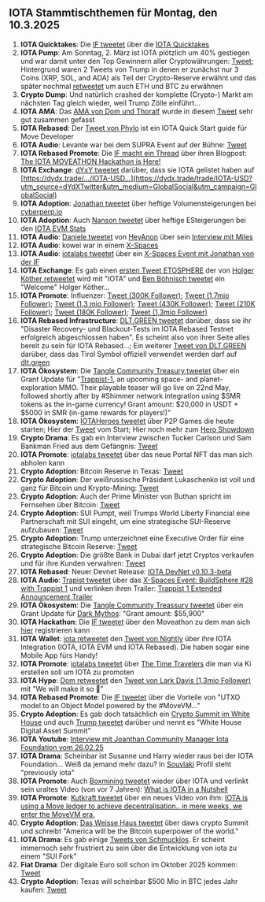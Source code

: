 ## IOTA Stammtischthemen für Montag, den 10.3.2025

1. **IOTA Quicktakes**: Die [IF tweetet](https://x.com/iota/status/1896923783786562019) über die [IOTA Quicktakes](https://x.com/iota/status/1896923783786562019)
2. **IOTA Pump**: Am Sonntag, 2. März ist IOTA plötzlich um 40% gestiegen und war damit unter den Top Gewinnern aller Cryptowährungen: [Tweet](https://x.com/Vrom14286662/status/1896244825776918828); Hintergrund waren 2 Tweets von Trump in denen er zunächst nur 3 Coins (XRP, SOL, and ADA) als Teil der Crypto-Reserve erwähnt und das später nochmal [retweetet](https://x.com/trump_repost/status/1896247384923050059) um auch ETH und BTC zu erwähnen
3. **Crypto Dump**: Und natürlich crashed der komplette (Crypto-) Markt am nächsten Tag gleich wieder, weil Trump Zölle einführt...
4. **IOTA AMA**: Das [AMA von Dom und Thoralf](https://x.com/iota/status/1895140864181100548) wurde in diesem [Tweet](https://x.com/GMZeusINV/status/1895223480192508268) sehr gut zusammen gefasst
5. **IOTA Rebased**: Der [Tweet von Phylo](https://x.com/PhyloIota/status/1895996421628969061) ist ein IOTA Quick Start guide für Move Developer
6. **IOTA Audio**: Levante war bei dem SUPRA Event auf der Bühne: [Tweet](https://x.com/Cigamatoi/status/1896114053488996506)
7. **IOTA Rebased Promote**: Die [IF macht ein Thread](https://x.com/iota/status/1896515909507756196) über ihren Blogpost: [The IOTA MOVEATHON Hackathon is Here!](https://blog.iota.org/iota-moveathon-hackathon/)
8. **IOTA Exchange**: [dYxY tweetet](https://x.com/dYdX/status/1896509796683293148) darüber, dass sie IOTA gelistet haben auf [https://dydx.trade/.../IOTA-USD...](https://dydx.trade/trade/IOTA-USD?utm_source=dYdXTwitter&utm_medium=GlobalSocial&utm_campaign=GlobalSocial)
9. **IOTA Adoption**: [Jonathan tweetet](https://x.com/3rdEclips3/status/1896945494942994574) über heftige Volumensteigerungen bei [cyberperp.io](https://cyberperp.io/)
10. **IOTA Adoption**: Auch [Nanson tweetet](https://x.com/nansen_ai/status/1897196145354617250) über heftige ESteigerungen bei den [IOTA EVM Stats](https://explorer.evm.iota.org/stats)
11. **IOTA Audio**: [Daniele tweetet](https://x.com/danielesesta/status/1897013839738364214) von [HeyAnon](https://x.com/heyanonai) über sein [Interview mit Miles](https://youtu.be/UwkfdRtGQjg)
12. **IOTA Audio**: kowei war in einem [X-Spaces](https://x.com/web3globalmedia/status/1897250724163281248)
13. **IOTA Audio**: [iotalabs tweetet](https://x.com/iotalabs_/status/1896599969697824795) über ein [X-Spaces Event mit Jonathan von der IF](https://x.com/i/spaces/1ypJdZVYpkQKW/peek)
14. **IOTA Exchange**: Es gab einen [ersten Tweet ETOSPHERE](https://x.com/ETOSPHERES/status/1897267064546713632) der von [Holger Köther retweetet](https://x.com/HolgerKoether/status/1897267309556969624) wird mit "IOTA" und [Ben Böhnisch tweetet](https://x.com/BenBoenisch/status/1897565334690844733) ein "Welcome" Holger Köther...
15. **IOTA Promote**: Influenzer: [Tweet (300K Follower)](https://x.com/crypto_rand/status/1897211264285466912); [Tweet (1,7mio Follower)](https://x.com/Ashcryptoreal/status/1897541905224704240); [Tweet (1,3 mio Follower)](https://x.com/TheCryptoLark/status/1897546834752479392); [Tweet (430K Follower)](https://x.com/cryptojack/status/1897537043309166931); [Tweet (210K Follower)](https://x.com/MattSteffanina/status/1897402959174230075); [Tweet (180K Follower)](https://x.com/VirtualBacon0x/status/1897067749698068529); [Tweet (1,3mio Follower)](https://x.com/TheCryptoLark/status/1898115615560221156)
16. **IOTA Rebased Infrastructure**: [DLT.GREEN tweetet](https://x.com/dlt_green/status/1897561210725273808) darüber, dass sie ihr "Disaster Recovery- und Blackout-Tests im IOTA Rebased Testnet erfolgreich abgeschlossen haben". Es scheint also von ihrer Seite alles bereit zu sein für IOTA Rebased...; Ein weiterer [Tweet von DLT.GREEN](https://x.com/dlt_green/status/1897595058917876173) darüber, dass das Tirol Symbol offiziell verwendet werden darf auf [dlt.green](dlt.green)
17. **IOTA Ökosystem**: Die [Tangle Community Treasury tweetet](https://x.com/TangleTreasury/status/1897681115168858222) über ein Grant Update für "[Trappist-1](https://x.com/trappist1_mmo), an upcoming space- and planet-exploration MMO. Their playable teaser will go live on 22nd May, followed shortly after by #Shimmer network integration using $SMR tokens as the in-game currency! Grant amount: $20,000 in USDT + $5000 in SMR (in-game rewards for players!)"
18. **IOTA Ökosystem**: [IOTAHeroes tweetet](https://x.com/IotaHeroes/status/1897563360331284780) über P2P Games die heute starten; Hier der [Tweet](https://x.com/IotaHeroes/status/1897695279307980957) vom Start; Hier noch mehr zum [Hero Showdown](https://www.iotaheroes.com/blog/hero-showdown)
19. **Crypto Drama**: Es gab ein Interview zwischen Tucker Carlson und Sam Bankman Fried aus dem Gefängnis: [Tweet](https://x.com/DegenerateNews/status/1897711270352044252)
20. **IOTA Promote**: [iotalabs tweetet](https://x.com/iotalabs_/status/1896938811185061999) über das neue Portal NFT das man sich abholen kann
21. **Crypto Adoption**: Bitcoin Reserve in Texas: [Tweet](https://x.com/WatcherGuru/status/1897719144914604517)
22. **Crypto Adoption**: Der weißrussische Präsident Lukaschenko ist voll und ganz für Bitcoin und Krypto-Mining: [Tweet](https://x.com/RWAwatchlist_/status/1897626952787226714)
23. **Crypto Adoption**: Auch der Prime Minister von Buthan spricht im Fernsehen über Bitcoin: [Tweet](https://x.com/TheBTCTherapist/status/1897620921692586467)
24. **Crypto Adoption**: SUI Pumpt, weil Trumps World Liberty Financial eine Partnerschaft mit SUI eingeht, um eine strategische SUI-Reserve aufzubauen: [Tweet](https://x.com/WatcherGuru/status/1897650350716281175)
25. **Crypto Adoption**: Trump unterzeichnet eine Executive Order für eine strategische Bitcoin Reserve: [Tweet](https://x.com/TheBTCTherapist/status/1897804089544658963)
26. **Crypto Adoption**: Die größte Bank in Dubai darf jetzt Cryptos verkaufen und für ihre Kunden verwahren: [Tweet](https://x.com/BitcoinMagazine/status/1897685784007700563)
27. **IOTA Rebased**: Neuer Devnet Release: [IOTA DevNet v0.10.3-beta]()
28. **IOTA Audio**: [Trapist tweetet](https://x.com/trappist1_mmo/status/1897672902276972715) über das [X-Spaces Event: BuildSphere #28 with Trappist 1](https://x.com/i/spaces/1ypJdZVYpkQKW) und verlinken ihren Trailer: [Trappist 1 Extended Announcement Trailer](https://youtu.be/nWM83vhegU0?si=FZXVSraftcrs5Vfy)
29. **IOTA Ökosystem**: Die [Tangle Community Treassury tweetet](https://x.com/TangleTreasury/status/1897900472763375909) über ein Grant Update für [Dark Mythos](https://x.com/DarkMythosIOTA): "Grant amount: $55,900"
30. **IOTA Hackathon**: Die [IF tweetet](https://x.com/iota/status/1898010963254640912) über den Moveathon zu dem man sich [hier](https://www.moveathon.build/?ref=blog.iota.org) registrieren kann
31. **IOTA Wallet**: [iota retweetet](https://x.com/iota/status/1898031091002294688) den [Tweet von Nightly](https://x.com/Nightly_app/status/1898026472725475547) über ihre IOTA Integration (IOTA, IOTA EVM und IOTA Rebased). Die haben sogar eine Mobile App fürs Handy!
32. **IOTA Promote**: [iotalabs tweetet](https://x.com/iotalabs_/status/1898048197118857641) über [The Time Travelers](https://x.wideworlds.ai/campaign/zsw8zsBI0V8tTr4Q1vEJ) die man via Ki erstellen soll um IOTA zu promoten
33. **IOTA Hype**: [Dom retweetet](https://x.com/DomSchiener/status/1897953742986617251) den [Tweet von Lark Davis (1,3mio Follower)](https://x.com/TheCryptoLark/status/1897546834752479392) mit "We will make it so 🤝"
34. **IOTA Rebased Promote**: Die [IF tweetet](https://x.com/iota/status/1898086252764680269) über die Vorteile von "UTXO model to an Object Model powered by the #MoveVM..."
35. **Crypto Adoption**: Es gab doch tatsächlich ein [Crypto Summit im White House](https://x.com/WatcherGuru/status/1898113819127259431) und auch [Trump tweetet](https://x.com/POTUS/status/1898162648962756970) darüber und nennt es "White House Digital Asset Summit"
36. **IOTA Youtube**: [Interview mit Joanthan Community Manager Iota Foundation vom 26.02.25](https://www.youtube.com/watch?v=8mWfkzPb-OY)
37. **IOTA Drama**: Scheinbar ist Susanne und Harry wieder raus bei der IOTA Foundation... Weiß da jemand mehr dazu? In [Souvlaki](https://x.com/0xSouvlaki) Profil steht "previously iota"
38. **IOTA Promote**: Auch [Boxmining tweetet](https://x.com/boxmining/status/1897925223200309523) wieder über IOTA und verlinkt sein uraltes Video (von vor 7 Jahren): [What is IOTA in a Nutshell](https://www.youtube.com/watch?v=UwEp5cexTJE)
39. **IOTA Promote**: [Kutkraft tweetet](https://x.com/kutkraft/status/1898345718982865407) über ein neues Video von ihm: [IOTA is using a Move ledger to achieve decentralisation.. in mere weeks, we enter the MoveVM era.](https://www.youtube.com/watch?v=vL48ea1TtcE)
40. **Crypto Adoption**: [Das Weisse Haus tweetet](https://x.com/WhiteHouse/status/1898446369674936755) über daws crypto Summit und schreibt "America will be the Bitcoin superpower of the world."
41. **IOTA Drama**: Es gab einige [Tweets von Schmucklos](https://x.com/Schmucklos_/status/1898391940590170423). Er scheint immernoch sehr frustriert zu sein über die Entwicklung von iota zu einem "SUI Fork"
42. **Fiat Drama**: Der digitale Euro soll schon im Oktober 2025 kommen: [Tweet](https://x.com/coinbureau/status/1898665567172571634)
43. **Crypto Adoption**: Texas will scheinbar $500 Mio in BTC jedes Jahr kaufen: [Tweet](https://x.com/kyle_chasse/status/1898590566641791281)
